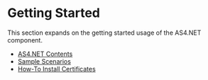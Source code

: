 # Getting Started

This section expands on the getting started usage of the AS4.NET component.

* [AS4.NET Contents](as4.net-contents.md)
* [Sample Scenarios](sample-scenarios.md)
* [How-To Install Certificates](install-certificates.md)
